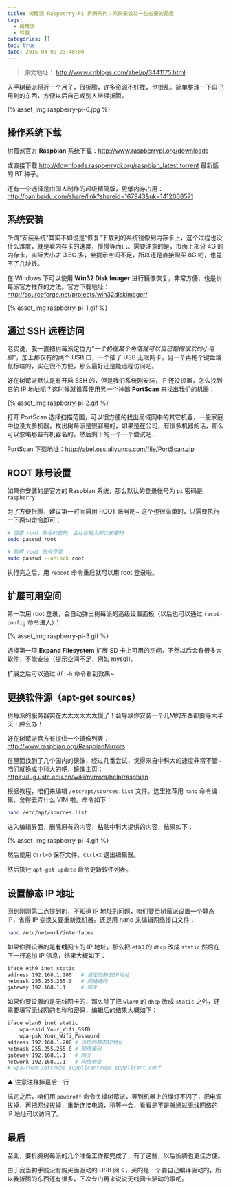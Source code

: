 ```yaml
---
title: 树莓派 Raspberry-Pi 折腾系列：系统安装及一些必要的配置
tags:
  - 树莓派
  - 转载
categories: []
toc: true
date: 2015-04-08 23:40:00
---
```


> 原文地址： http://www.cnblogs.com/abel/p/3441175.html

入手树莓派将近一个月了，很折腾，许多资源不好找，也很乱。简单整理一下自己用到的东西，方便以后自己或别人继续折腾。

{% asset_img raspberry-pi-0.jpg %}

<!-- more -->

## 操作系统下载

树莓派官方 **Raspbian** 系统下载：http://www.raspberrypi.org/downloads

或直接下载 http://downloads.raspberrypi.org/raspbian_latest.torrent 最新版的 BT 种子。

还有一个选择是由国人制作的超级精简版，更低内存占用：http://pan.baidu.com/share/link?shareid=167943&uk=1412008571

## 系统安装

所谓“安装系统”其实不如说是“恢复”下载到的系统镜像到内存卡上，这个过程也没什么难度，就是看内存卡的速度，慢慢等而已。需要注意的是，市面上部分 4G 的内存卡，实际大小才 3.6G 多，会提示空间不足，所以还是直接购买 8G 吧，也差不了几块钱。

在 Windows 下可以使用 **Win32 Disk Imager** 进行镜像恢复，非常方便，也是树莓派官方推荐的方法。官方下载地址：http://sourceforge.net/projects/win32diskimager/

{% asset_img raspberry-pi-1.gif %}

## 通过 SSH 远程访问

老实说，我一直把树莓派定位为“*一个扔在某个角落就可以自己跑得很欢的小电脑*”，加上那仅有的两个 USB 口，一个插了 USB 无限网卡，另一个再拖个键盘或鼠标啥的，实在很不方便，那么最好还是能远程访问吧。

好在树莓派默认是有开启 SSH 的，但是我们系统刚安装，IP 还没设置，怎么找到它的 IP 地址呢？这时候就推荐使用另一个神器 **PortScan** 来找出我们的机器：

{% asset_img raspberry-pi-2.gif %}

打开 PortScan 选择扫描范围，可以很方便的找出局域网中的其它机器，一般家庭中也没太多机器，找出树莓派是很容易的，如果是在公司，有很多机器的话，那么可以忽略那些有机器名的，然后剩下的一个一个尝试吧…

PortScan 下载地址：http://abel.oss.aliyuncs.com/file/PortScan.zip

## ROOT 账号设置

如果你安装的是官方的 Raspbian 系统，那么默认的登录帐号为 `pi` 密码是 `raspberry`

为了方便折腾，建议第一时间启用 ROOT 账号吧~ 这个也很简单的，只需要执行一下两句命令即可：

``` sh
# 设置 root 账号的密码，会让你输入两次新密码
sudo passwd root

# 启用 root 账号登录
sudo passwd --unlock root
```

执行完之后，用 `reboot` 命令重启就可以用 root 登录啦。

## 扩展可用空间

第一次用 root 登录，会自动弹出树莓派的高级设置面板（以后也可以通过 `raspi-config` 命令进入）：

{% asset_img raspberry-pi-3.gif %}

选择第一项 **Expand Filesystem** 扩展 SD 卡上可用的空间，不然以后会有很多大软件，不能安装（提示空间不足，例如 mysql）。

扩展之后可以通过 `df -h` 命令看到效果~

## 更换软件源（apt-get sources）

树莓派的服务器实在太太太太太太慢了！会导致你安装一个几M的东西都要等大半天！肿么办！

好在树莓派官方有提供一个镜像列表：http://www.raspbian.org/RaspbianMirrors

在里面找到了几个国内的镜像，经过几番尝试，觉得来自中科大的速度非常不错~ 咱们就换成中科大的吧，镜像主页：https://lug.ustc.edu.cn/wiki/mirrors/help/raspbian

根据教程，咱们来编辑 `/etc/apt/sources.list` 文件。这里推荐用 `nano` 命令编辑，舍得去弄什么 VIM 啦。命令如下：

``` sh
nano /etc/apt/sources.list
```

进入编辑界面，删除原有的内容，粘贴中科大提供的内容，结果如下：

{% asset_img raspberry-pi-4.gif %}

然后使用 `Ctrl+O` 保存文件，`Ctrl+X` 退出编辑器。

然后执行 `apt-get update` 命令更新软件列表。

## 设置静态 IP 地址

回到刚刚第二点提到的，不知道 IP 地址的问题，咱们要给树莓派设置一个静态 IP，省得 IP 变换又要重新找机器。还是用 nano 来编辑网络接口文件：

``` sh
nano /etc/network/interfaces
```

如果你要设置的是**有线**网卡的 IP 地址，那么把 `eth0` 的 `dhcp` 改成 `static` 然后在下一行追加 IP 信息，结果大概如下：

``` sh
iface eth0 inet static
address 192.168.1.200   # 设定的静态IP地址
netmask 255.255.255.0   # 网络掩码
gateway 192.168.1.1     # 网关
```

如果你要设置的是无线网卡的，那么除了把 `wlan0` 的 `dhcp` 改成 `static` 之外，还需要填写无线网的名称和密码，编辑后的结果大概如下：

``` sh
iface wlan0 inet static
    wpa-ssid Your_Wifi_SSID
    wpa-psk Your_Wifi_Password
address 192.168.1.200 # 设定的静态IP地址
netmask 255.255.255.0 # 网络掩码
gateway 192.168.1.1   # 网关
network 192.168.1.1   # 网络地址
# wpa-roam /etc/wpa_supplicant/wpa_supplicant.conf
```

▲ 注意注释掉最后一行

搞定之后，咱们用 `poweroff` 命令关掉树莓派，等到机器上的绿灯不闪了，把电源拔掉，再把网线拔掉，重新连接电源，稍等一会，看看是不是就通过无线网络的 IP 地址可以访问了。

## 最后

至此，要折腾树莓派的几个准备工作都完成了，有了这些，以后折腾也更佳方便。

由于我当初手贱没有购买面驱动的 USB 网卡，买的是一个要自己编译驱动的，所以我折腾的东西还有很多，下次专门再来说说无线网卡驱动的事吧。
